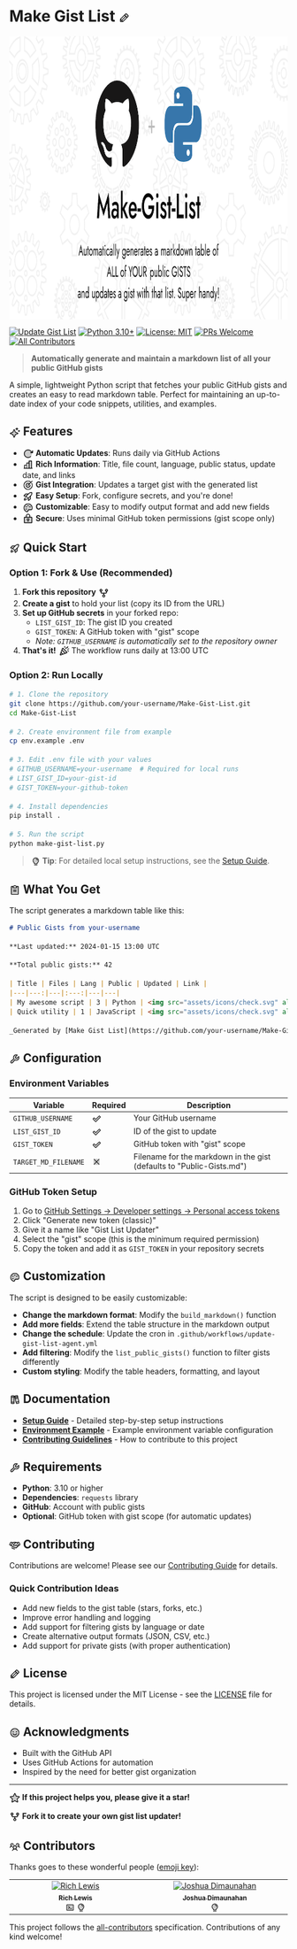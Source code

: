 # Make Gist List <img src="assets/icons/file-text.svg" alt="Documentation" width="20" height="20" style="vertical-align: middle;">

<img src="assets/Make-Gist-List-readme-header.png" alt="Make-Gist-List-README-heading" width="1024" height="512" style="vertical-align: middle;">

[![Update Gist List](https://github.com/RichLewis007/Make-Gist-List/actions/workflows/update-gist-list-agent.yml/badge.svg)](https://github.com/RichLewis007/Make-Gist-List/actions/workflows/update-gist-list-agent.yml)
[![Python 3.10+](https://img.shields.io/badge/python-3.10+-blue.svg)](https://www.python.org/downloads/)
[![License: MIT](https://img.shields.io/badge/License-MIT-yellow.svg)](https://opensource.org/licenses/MIT)
[![PRs Welcome](https://img.shields.io/badge/PRs-welcome-brightgreen.svg)](http://makeapullrequest.com) <!-- ALL-CONTRIBUTORS-BADGE:START - Do not remove or modify this section -->
[![All Contributors](https://img.shields.io/badge/all_contributors-2-orange.svg?style=flat-square)](#contributors-)
<!-- ALL-CONTRIBUTORS-BADGE:END -->

> **Automatically generate and maintain a markdown list of all your public GitHub gists**

A simple, lightweight Python script that fetches your public GitHub gists and creates an easy to read markdown table. Perfect for maintaining an up-to-date index of your code snippets, utilities, and examples.

## <img src="assets/icons/sparkle.svg" alt="Features" width="20" height="20" style="vertical-align: middle;"> Features

- <img src="assets/icons/arrows-clockwise.svg" alt="Updates" width="20" height="20" style="vertical-align: middle;"> **Automatic Updates**: Runs daily via GitHub Actions
- <img src="assets/icons/chart-bar.svg" alt="Data" width="20" height="20" style="vertical-align: middle;"> **Rich Information**: Title, file count, language, public status, update date, and links
- <img src="assets/icons/target.svg" alt="Integration" width="20" height="20" style="vertical-align: middle;"> **Gist Integration**: Updates a target gist with the generated list
- <img src="assets/icons/rocket.svg" alt="Setup" width="20" height="20" style="vertical-align: middle;"> **Easy Setup**: Fork, configure secrets, and you're done!
- <img src="assets/icons/palette.svg" alt="Customization" width="20" height="20" style="vertical-align: middle;"> **Customizable**: Easy to modify output format and add new fields
- <img src="assets/icons/lock.svg" alt="Security" width="20" height="20" style="vertical-align: middle;"> **Secure**: Uses minimal GitHub token permissions (gist scope only)

## <img src="assets/icons/rocket.svg" alt="Quick Start" width="20" height="20" style="vertical-align: middle;"> Quick Start

### Option 1: Fork & Use (Recommended)

1. **Fork this repository** <img src="assets/icons/arrow-up.svg" alt="Fork" width="20" height="20" style="vertical-align: middle;">
2. **Create a gist** to hold your list (copy its ID from the URL)
3. **Set up GitHub secrets** in your forked repo:
   - `LIST_GIST_ID`: The gist ID you created
   - `GIST_TOKEN`: A GitHub token with "gist" scope
   - *Note: `GITHUB_USERNAME` is automatically set to the repository owner*
4. **That's it!** <img src="assets/icons/party-popper.svg" alt="Success" width="20" height="20" style="vertical-align: middle;"> The workflow runs daily at 13:00 UTC

### Option 2: Run Locally

```bash
# 1. Clone the repository
git clone https://github.com/your-username/Make-Gist-List.git
cd Make-Gist-List

# 2. Create environment file from example
cp env.example .env

# 3. Edit .env file with your values
# GITHUB_USERNAME=your-username  # Required for local runs
# LIST_GIST_ID=your-gist-id      
# GIST_TOKEN=your-github-token   

# 4. Install dependencies
pip install .

# 5. Run the script
python make-gist-list.py
```

> <img src="assets/icons/lightbulb.svg" alt="Tip" width="16" height="16" style="vertical-align: middle;"> **Tip**: For detailed local setup instructions, see the [Setup Guide](SETUP.md#local-command-line-usage).

## <img src="assets/icons/clipboard-text.svg" alt="Output" width="20" height="20" style="vertical-align: middle;"> What You Get

The script generates a markdown table like this:

```markdown
# Public Gists from your-username

**Last updated:** 2024-01-15 13:00 UTC

**Total public gists:** 42

| Title | Files | Lang | Public | Updated | Link |
|---|---:|---|:---:|---|---|
| My awesome script | 3 | Python | <img src="assets/icons/check.svg" alt="Public" width="16" height="16" style="vertical-align: middle;"> | 2024-01-15 12:30 UTC | [open](https://gist.github.com/...) |
| Quick utility | 1 | JavaScript | <img src="assets/icons/check.svg" alt="Public" width="16" height="16" style="vertical-align: middle;"> | 2024-01-14 15:20 UTC | [open](https://gist.github.com/...) |

_Generated by [Make Gist List](https://github.com/your-username/Make-Gist-List)._
```

## <img src="assets/icons/wrench.svg" alt="Configuration" width="20" height="20" style="vertical-align: middle;"> Configuration

### Environment Variables

| Variable | Required | Description |
|----------|----------|-------------|
| `GITHUB_USERNAME` | <img src="assets/icons/check.svg" alt="Required" width="16" height="16" style="vertical-align: middle;"> | Your GitHub username |
| `LIST_GIST_ID` | <img src="assets/icons/check.svg" alt="Required" width="16" height="16" style="vertical-align: middle;"> | ID of the gist to update |
| `GIST_TOKEN` | <img src="assets/icons/check.svg" alt="Required" width="16" height="16" style="vertical-align: middle;"> | GitHub token with "gist" scope |
| `TARGET_MD_FILENAME` | <img src="assets/icons/x.svg" alt="Optional" width="16" height="16" style="vertical-align: middle;"> | Filename for the markdown in the gist (defaults to "Public-Gists.md") |

### GitHub Token Setup

1. Go to [GitHub Settings → Developer settings → Personal access tokens](https://github.com/settings/tokens)
2. Click "Generate new token (classic)"
3. Give it a name like "Gist List Updater"
4. Select the "gist" scope (this is the minimum required permission)
5. Copy the token and add it as `GIST_TOKEN` in your repository secrets

## <img src="assets/icons/palette.svg" alt="Customization" width="20" height="20" style="vertical-align: middle;"> Customization

The script is designed to be easily customizable:

- **Change the markdown format**: Modify the `build_markdown()` function
- **Add more fields**: Extend the table structure in the markdown output
- **Change the schedule**: Update the cron in `.github/workflows/update-gist-list-agent.yml`
- **Add filtering**: Modify the `list_public_gists()` function to filter gists differently
- **Custom styling**: Modify the table headers, formatting, and layout

## <img src="assets/icons/books.svg" alt="Documentation" width="20" height="20" style="vertical-align: middle;"> Documentation

- **[Setup Guide](SETUP.md)** - Detailed step-by-step setup instructions
- **[Environment Example](env.example)** - Example environment variable configuration
- **[Contributing Guidelines](CONTRIBUTING.md)** - How to contribute to this project

## <img src="assets/icons/wrench.svg" alt="Requirements" width="20" height="20" style="vertical-align: middle;"> Requirements

- **Python**: 3.10 or higher
- **Dependencies**: `requests` library
- **GitHub**: Account with public gists
- **Optional**: GitHub token with gist scope (for automatic updates)

## <img src="assets/icons/handshake.svg" alt="Contributing" width="20" height="20" style="vertical-align: middle;"> Contributing

Contributions are welcome! Please see our [Contributing Guide](CONTRIBUTING.md) for details.

### Quick Contribution Ideas

- Add new fields to the gist table (stars, forks, etc.)
- Improve error handling and logging
- Add support for filtering gists by language or date
- Create alternative output formats (JSON, CSV, etc.)
- Add support for private gists (with proper authentication)

## <img src="assets/icons/file-text.svg" alt="License" width="20" height="20" style="vertical-align: middle;"> License

This project is licensed under the MIT License - see the [LICENSE](LICENSE) file for details.

## <img src="assets/icons/hands-praying.svg" alt="Acknowledgments" width="20" height="20" style="vertical-align: middle;"> Acknowledgments

- Built with the GitHub API
- Uses GitHub Actions for automation
- Inspired by the need for better gist organization

---

**<img src="assets/icons/star.svg" alt="Star" width="20" height="20" style="vertical-align: middle;"> If this project helps you, please give it a star!**

**<img src="assets/icons/arrow-up.svg" alt="Fork" width="20" height="20" style="vertical-align: middle;"> Fork it to create your own gist list updater!**

## <img src="assets/icons/users.svg" alt="Contributors" width="20" height="20" style="vertical-align: middle;"> Contributors

Thanks goes to these wonderful people ([emoji key](docs/emoji-key.md)):

<!-- ALL-CONTRIBUTORS-LIST:START - Do not remove or modify this section -->
<!-- prettier-ignore-start -->
<!-- markdownlint-disable -->
<table>
  <tbody>
    <tr>
      <td align="center" valign="top" width="14.28%"><a href="https://github.com/RichLewis007"><img src="https://avatars.githubusercontent.com/u/1149213?v=4?s=100" width="100px;" alt="Rich Lewis"/><br /><sub><b>Rich Lewis</b></sub></a><br /><a href="https://github.com/RichLewis007/Make-Gist-List/commits?author=RichLewis007" title="Code"><img src="assets/icons/terminal.svg" alt="Code" width="16" height="16" style="vertical-align: middle;"></a> <a href="#ideas-RichLewis007" title="Ideas, Planning, & Feedback"><img src="assets/icons/lightbulb.svg" alt="Ideas" width="16" height="16" style="vertical-align: middle;"></a></td>
      <td align="center" valign="top" width="14.28%"><a href="https://dima-portfolio.vercel.app"><img src="https://avatars.githubusercontent.com/u/170177550?v=4?s=100" width="100px;" alt="Joshua Dimaunahan"/><br /><sub><b>Joshua Dimaunahan</b></sub></a><br /><a href="#ideas-MindfulLearner" title="Ideas, Planning, & Feedback"><img src="assets/icons/lightbulb.svg" alt="Ideas" width="16" height="16" style="vertical-align: middle;"></a></td>
    </tr>
  </tbody>
</table>

<!-- markdownlint-restore -->
<!-- prettier-ignore-end -->

<!-- ALL-CONTRIBUTORS-LIST:END -->

This project follows the [all-contributors](https://github.com/all-contributors/all-contributors) specification. Contributions of any kind welcome!
